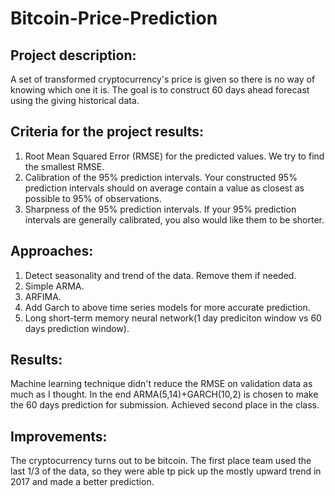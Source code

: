 # Bitcoin-Price-Prediction

## Project description:
A set of transformed cryptocurrency's price is given so there is no way of knowing which one it is. The goal is to construct 60 days ahead forecast using the giving historical data.

## Criteria for the project results:
1. Root Mean Squared Error (RMSE) for the predicted values. We try to find the smallest RMSE.
2. Calibration of the 95% prediction intervals. Your constructed 95% prediction intervals should on average contain a value as closest as possible to 95% of observations.
3. Sharpness of the 95% prediction intervals. If your 95% prediction intervals are generally calibrated, you also would like them to be shorter.

## Approaches:
1. Detect seasonality and trend of the data. Remove them if needed.
2. Simple ARMA.
3. ARFIMA.
4. Add Garch to above time series models for more accurate prediction.
5. Long short-term memory neural network(1 day prediciton window vs 60 days prediction window).

## Results:
Machine learning technique didn't reduce the RMSE on validation data as much as I thought. In the end ARMA(5,14)+GARCH(10,2) is chosen to make the 60 days prediction for submission. Achieved second place in the class.

## Improvements:
The cryptocurrency turns out to be bitcoin. The first place team used the last 1/3 of the data, so they were able tp pick up the mostly upward trend in 2017 and made a better prediction.
